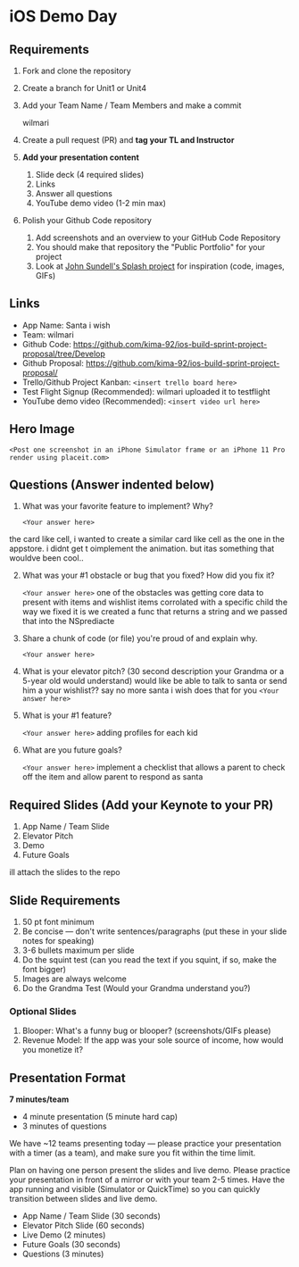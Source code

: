 # iOS Demo Day

## Requirements

1. Fork and clone the repository
2. Create a branch for Unit1 or Unit4
3. Add your Team Name / Team Members and make a commit
    
    wilmari 
    
4. Create a pull request (PR) and **tag your TL and Instructor**
5. **Add your presentation content**
    1. Slide deck (4 required slides)
    2. Links
    3. Answer all questions 
    4. YouTube demo video (1-2 min max)
6. Polish your Github Code repository
    1. Add screenshots and an overview to your GitHub Code Repository
    2. You should make that repository the "Public Portfolio" for your project
    3. Look at [John Sundell's Splash project](https://github.com/JohnSundell/Splash) for inspiration (code, images, GIFs)


## Links

* App Name:  Santa i wish 
* Team:  wilmari 
* Github Code:  https://github.com/kima-92/ios-build-sprint-project-proposal/tree/Develop
* Github Proposal:  https://github.com/kima-92/ios-build-sprint-project-proposal/
* Trello/Github Project Kanban: `<insert trello board here>`
* Test Flight Signup (Recommended):  wilmari uploaded it to testflight
* YouTube demo video (Recommended): `<insert video url here>`

## Hero Image

`<Post one screenshot in an iPhone Simulator frame or an iPhone 11 Pro render using placeit.com>`

## Questions (Answer indented below)

1. What was your favorite feature to implement? Why?

    `<Your answer here>`

the card like cell, i wanted to create a similar card like cell as the one in the appstore. i didnt get t oimplement the animation. but itas something that wouldve been cool..

2. What was your #1 obstacle or bug that you fixed? How did you fix it?

    `<Your answer here>`
    one of the obstacles was getting core data to present with items and wishlist items corrolated with a specific child 
    the way we fixed it is we created a func that returns a string and we passed that into the NSprediacte
  
3. Share a chunk of code (or file) you're proud of and explain why.

    `<Your answer here>`
  
4. What is your elevator pitch? (30 second description your Grandma or a 5-year old would understand)
would like be  able to talk to santa or send him a your wishlist?? say no more santa i wish does that for you 
    `<Your answer here>`
  
5. What is your #1 feature?
   
    `<Your answer here>`
   adding profiles for each kid 
   
6. What are you future goals?

    `<Your answer here>`
implement a checklist that allows a parent to check off the item and allow parent to respond as santa 


## Required Slides (Add your Keynote to your PR)

1. App Name / Team Slide
2. Elevator Pitch
3. Demo
4. Future Goals

ill attach the slides to the repo 

## Slide Requirements

1. 50 pt font minimum
2. Be concise — don't write sentences/paragraphs (put these in your slide notes for speaking)
3. 3-6 bullets maximum per slide
4. Do the squint test (can you read the text if you squint, if so, make the font bigger)
6. Images are always welcome
7. Do the Grandma Test (Would your Grandma understand you?)

### Optional Slides

1. Blooper: What's a funny bug or blooper? (screenshots/GIFs please)
2. Revenue Model: If the app was your sole source of income, how would you monetize it?

## Presentation Format

**7 minutes/team**

* 4 minute presentation (5 minute hard cap)
* 3 minutes of questions

We have ~12 teams presenting today — please practice your presentation with a timer (as a team), and make sure you fit within the time limit.

Plan on having one person present the slides and live demo. Please practice your presentation in front of a mirror or with your team 2-5 times. Have the app running and visible (Simulator or QuickTime) so you can quickly transition between slides and live demo.

* App Name / Team Slide (30 seconds)
* Elevator Pitch Slide (60 seconds)
* Live Demo (2 minutes)
* Future Goals (30 seconds)
* Questions (3 minutes)
